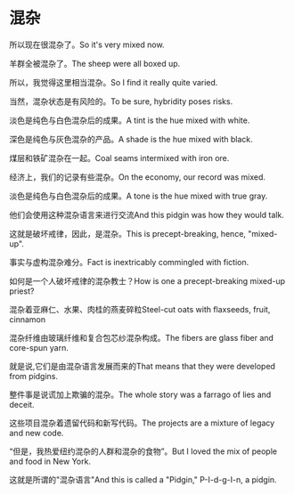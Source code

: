 # 混杂

<p><span class="chinese">所以现在很混杂了。</span><span class="english">So it's very mixed now.</span></p>

<p><span class="chinese">羊群全被混杂了。</span><span class="english">The sheep were all boxed up.</span></p>

<p><span class="chinese">所以，我觉得这里相当混杂。</span><span class="english">So I find it really quite varied.</span></p>

<p><span class="chinese">当然，混杂状态是有风险的。</span><span class="english">To be sure, hybridity poses risks.</span></p>

<p><span class="chinese">淡色是纯色与白色混杂后的成果。</span><span class="english">A tint is the hue mixed with white.</span></p>

<p><span class="chinese">深色是纯色与灰色混杂的产品。</span><span class="english">A shade is the hue mixed with black.</span></p>

<p><span class="chinese">煤层和铁矿混杂在一起。</span><span class="english">Coal seams intermixed with iron ore.</span></p>

<p><span class="chinese">经济上，我们的记录有些混杂。</span><span class="english">On the economy, our record was mixed.</span></p>

<p><span class="chinese">淡色是纯色与白色混杂后的成果。</span><span class="english">A tone is the hue mixed with true gray.</span></p>

<p><span class="chinese">他们会使用这种混杂语言来进行交流</span><span class="english">And this pidgin was how they would talk.</span></p>

<p><span class="chinese">这就是破坏戒律，因此，是混杂。</span><span class="english">This is precept-breaking, hence, "mixed-up".</span></p>

<p><span class="chinese">事实与虚构混杂难分。</span><span class="english">Fact is inextricably commingled with fiction.</span></p>

<p><span class="chinese">如何是一个人破坏戒律的混杂教士？</span><span class="english">How is one a precept-breaking mixed-up priest?</span></p>

<p><span class="chinese">混杂着亚麻仁、水果、肉桂的燕麦碎粒</span><span class="english">Steel-cut oats with flaxseeds, fruit, cinnamon</span></p>

<p><span class="chinese">混杂纤维由玻璃纤维和复合包芯纱混杂构成。</span><span class="english">The fibers are glass fiber and core-spun yarn.</span></p>

<p><span class="chinese">就是说,它们是由混杂语言发展而来的</span><span class="english">That means that they were developed from pidgins.</span></p>

<p><span class="chinese">整件事是说谎加上欺骗的混杂。</span><span class="english">The whole story was a farrago of lies and deceit.</span></p>

<p><span class="chinese">这些项目混杂着遗留代码和新写代码。</span><span class="english">The projects are a mixture of legacy and new code.</span></p>

<p><span class="chinese">“但是，我热爱纽约混杂的人群和混杂的食物”。</span><span class="english">But I loved the mix of people and food in New York.</span></p>

<p><span class="chinese">这就是所谓的"混杂语言"</span><span class="english">And this is called a "Pidgin," P-I-d-g-I-n, a pidgin.</span></p>

